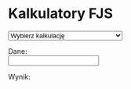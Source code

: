 ﻿# Kalkulatory FJS

<select id="computations">
  <option value="">Wybierz kalkulację</option>
  <option value="comma">Obliczanie komatów formalnych</option>
  <option value="tofjs">Zamiana ułamków na interwały FJS</option>
  <option value="fromfjs">Zamiana interwałów FJS na ułamki</option>
  <option value="setlambda">Regulacja promienia tolerancji</option>
</select>

Dane: <br />
<input type="text" id="input">

Wynik: <br />
<div id="output"></div>

<link rel="stylesheet" href="../assets/calcsheets.css">
<script src="../assets/fjs.js"></script>
<script src="../assets/calc.js"></script>
<script>
  var loc = {
         centValue: "centów",
         generator: "generator",
       outputComma: "komat formalny",
    outputInterval: "nazwa interwału",
             ratio: "wartość",
           noInput: "Nie podałeś żadnych danych.",
     cantFactorize: "„%1” – nie umiem tego rozłożyć na czynniki.",
        notANumber: "„%1” to nie liczba.",
       wrongFormat: "Nie rozumiem formatu.",
   wrongIntVariant: "Interwał „%1” i wariant „%2” nie pasują do siebie.",
       wrongFactor: "Alteracje FJS-owe nie mogą zawierać czynników 2 ani 3.",
     noComputation: "Nie wybrałeś obliczenia – wybierz jedno z listy.",
          notPrime: "„%1” to nie liczba pierwsza.",
    butPythagorean: "2 i 3 to odpowiednio oktawy i kwinty pitagorejskie – nie przypisuje się im alteracji FJS-owych.",
           notFrac: "Na wejściu nie ma ułamka (tak, jak 5/3 lub 928/777).",
              div0: "Nie dziel przez zero, ty draniu!",
           notReal: "„%1” to nie liczba rzeczywista podana w postaci rozwinięcia dziesiętnego.",
         radiusSet: "Promień tolerancji wynosi teraz %1.",

             comma: "Ta kalkulacja znajduje funkcję generującą i komat formalny (z rozmiarem w centach) dla podanej liczby pierwszej, większej niż 3.",
             tofjs: "Ta kalkulacja wyznacza (jednoznacznie) interwał FJS-owy odpowiadający podanemu ułamkowi. <br>Alteracje FJS-owe nie są przedstawione w postaci wymnożonej. Interwały mniejsze niż pryma czysta są zapisane liczbą ujemną (interwał w dół) – na przykład 5/4 to <code>M3^5</code>, a 4/5 – <code>M-3_5</code>. <br><strong>Uwaga.</strong> Kalkulator używa angielskich nazw interwałów, czyli „m3” to nasze 3&gt;.",
           fromfjs: "Ta kalkulacja wyznacza (jednoznacznie) ułamek odpowiadający dowolnemu interwałowi FJS-owemu. <br>Początek alteracji otonalnych musisz zasygnalizować znakiem karetki (^), a utonalnych – podkreślnikiem (\_). Poszczególne alteracje możesz zostawić nieprzemnożone ze sobą; możesz też użyć liczby ujemnej na oznaczenie interwału w dół. <br><strong>Uwaga.</strong> Kalkulator używa angielskich nazw interwałów, czyli „m3” to nasze 3&gt;.",
         setlambda: "Zmień promień tolerancji na dowolną wartość, podaną w postaci rozwinięcia dziesiętnego, pomiędzy 1 a sqrt(2). <br>Wprowadzeni słowa „default” (ang. „domyślny”) przywróci promień do wartości domyślnej λ = pierwiastek z 33/31."
  };
</script>
